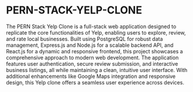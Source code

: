 # PERN-STACK-YELP-CLONE

The PERN Stack Yelp Clone is a full-stack web application designed to replicate the core functionalities of Yelp, enabling users to explore, review, and rate local businesses. Built using PostgreSQL for robust data management, Express.js and Node.js for a scalable backend API, and React.js for a dynamic and responsive frontend, this project showcases a comprehensive approach to modern web development. The application features user authentication, secure review submission, and interactive business listings, all while maintaining a clean, intuitive user interface. With additional enhancements like Google Maps integration and responsive design, this Yelp clone offers a seamless user experience across devices.

